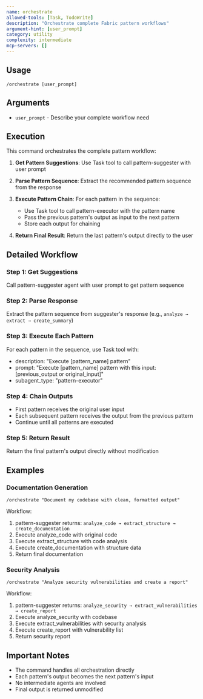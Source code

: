 ```yaml
---
name: orchestrate
allowed-tools: [Task, TodoWrite]
description: "Orchestrate complete Fabric pattern workflows"
argument-hint: [user_prompt]
category: utility
complexity: intermediate
mcp-servers: []
---
```


## Usage
```
/orchestrate [user_prompt]
```

## Arguments
- `user_prompt` - Describe your complete workflow need

## Execution

This command orchestrates the complete pattern workflow:

1. **Get Pattern Suggestions**:
   Use Task tool to call pattern-suggester with user prompt

2. **Parse Pattern Sequence**:
   Extract the recommended pattern sequence from the response

3. **Execute Pattern Chain**:
   For each pattern in the sequence:
   - Use Task tool to call pattern-executor with the pattern name
   - Pass the previous pattern's output as input to the next pattern
   - Store each output for chaining

4. **Return Final Result**:
   Return the last pattern's output directly to the user

## Detailed Workflow

### Step 1: Get Suggestions
Call pattern-suggester agent with user prompt to get pattern sequence

### Step 2: Parse Response
Extract the pattern sequence from suggester's response (e.g., `analyze → extract → create_summary`)

### Step 3: Execute Each Pattern
For each pattern in the sequence, use Task tool with:
- description: "Execute [pattern_name] pattern"
- prompt: "Execute [pattern_name] pattern with this input: [previous_output or original_input]"
- subagent_type: "pattern-executor"

### Step 4: Chain Outputs
- First pattern receives the original user input
- Each subsequent pattern receives the output from the previous pattern
- Continue until all patterns are executed

### Step 5: Return Result
Return the final pattern's output directly without modification

## Examples

### Documentation Generation
```
/orchestrate "Document my codebase with clean, formatted output"
```
Workflow:
1. pattern-suggester returns: `analyze_code → extract_structure → create_documentation`
2. Execute analyze_code with original code
3. Execute extract_structure with code analysis
4. Execute create_documentation with structure data
5. Return final documentation

### Security Analysis
```
/orchestrate "Analyze security vulnerabilities and create a report"
```
Workflow:
1. pattern-suggester returns: `analyze_security → extract_vulnerabilities → create_report`
2. Execute analyze_security with codebase
3. Execute extract_vulnerabilities with security analysis
4. Execute create_report with vulnerability list
5. Return security report

## Important Notes
- The command handles all orchestration directly
- Each pattern's output becomes the next pattern's input
- No intermediate agents are involved
- Final output is returned unmodified
